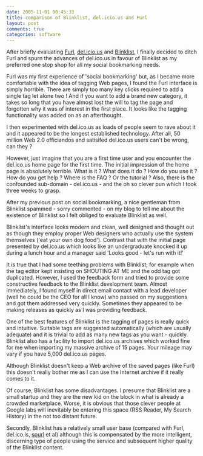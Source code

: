 ```yaml
---
date: 2005-11-01 00:45:33
title: comparison of Blinklist, del.icio.us and Furl
layout: post
comments: true
categories: software
---
```

After briefly evaluating [Furl](http://furl.net/),
[del.icio.us](http://del.icio.us/) and
[Blinklist](http://www.blinklist.com/), I finally decided to ditch Furl
and spurn the advances of del.ico.us in favour of Blinklist as my
preferred one stop shop for all my social bookmarking needs.

Furl was my first experience of 'social bookmarking' but, as I became
more comfortable with the idea of tagging Web pages, I found the Furl
interface is simply horrible. There are simply too many key clicks
required to add a single tag let alone two ! And if you want to add a
brand new category, it takes so long that you have almost lost the will
to tag the page and forgotten why it was of interest in the first place.
It looks like the tagging functionality was added on as an afterthought.

I then experimented with del.ico.us as loads of people seem to rave
about it and it appeared to be the longest established technology. After
all, 50 million Web 2.0 officiandos and satisifed del.ico.us users can't
be wrong, can they ?

However, just imagine that you are a first time user and you encounter
the del.ico.us home page for the first time. The initial impression of
the home page is absolutely terrible. What is it ? What does it do ? How
do you use it ? How do you get help ? Where is the FAQ ? Or the tutorial
? Also, there is the confounded sub-domain - del.ico.us - and the oh so
clever pun which I took three weeks to grasp.

After my previous post on social bookmarking, a nice gentleman from
Blinklist spammed - sorry commented - on my blog to tell me about the
existence of Blinklist so I felt obliged to evaluate Blinklist as well.

Blinklist's interface looks modern and clean, well designed and thought
out as though they employ proper Web designers who actually use the
system themselves ('eat your own dog food'). Contrast that with the
initial page presented by del.ico.us which looks like an undergraduate
knocked it up during a lunch hour and a manager said 'Looks good - let's
run with it!'

It is true that I had some teething problems with Blinklist; for example
when the tag editor kept insisting on SHOUTING AT ME and the odd tag got
duplicated. However, I used the feedback form and tried to provide some
constructive feedback to the Blinklist development team. Almost
immediately, I found myself in direct email contact with a lead
developer (well he could be the CEO for all I know) who passed on my
suggestions and got them addressed very quickly. Sometimes they appeared
to be making releases as quickly as I was providing feedback.

One of the best features of Blinklist is the tagging of pages is really
quick and intuitive. Suitable tags are suggested automatically (which
are usually adequate) and it is trivial to add as many new tags as you
want - quickly. Blinklist also has a facility to import del.ico.us
archives which worked fine for me when importing my massive archive of
15 pages. Your mileage may vary if you have 5,000 del.ico.us pages.

Although Blinklist doesn't keep a Web archive of the saved pages (like
Furl) this doesn't really bother me as I can use the Internet archive if
it really comes to it.

Of course, Blinklist has some disadvantages. I presume that Blinklist
are a small startup and they are the new kid on the block in what is
already a crowded marketplace. Worse, it is obvious that those clever
people at Google labs will inevitably be entering this space (RSS
Reader, My Search History) in the not too distant future.

Secondly, Blinklist has a relatively small user base (compared with
Furl, del.ico.is, [spurl](http://spurl.net/) et al) although this is
compensated by the more intelligent, discerning type of people using the
service and subsequent higher quality of the Blinklist content.
